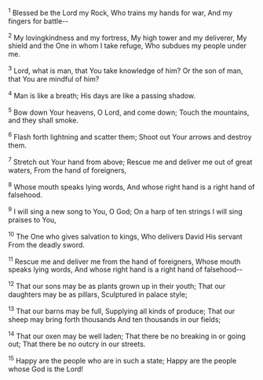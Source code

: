<sup>1</sup> 
Blessed be the Lord my Rock, Who trains my hands for war, And my fingers for battle-- 

<sup>2</sup> 
My lovingkindness and my fortress, My high tower and my deliverer, My shield and the One in whom I take refuge, Who subdues my people under me. 

<sup>3</sup> 
Lord, what is man, that You take knowledge of him? Or the son of man, that You are mindful of him? 

<sup>4</sup> 
Man is like a breath; His days are like a passing shadow. 

<sup>5</sup> 
Bow down Your heavens, O Lord, and come down; Touch the mountains, and they shall smoke. 

<sup>6</sup> 
Flash forth lightning and scatter them; Shoot out Your arrows and destroy them. 

<sup>7</sup> 
Stretch out Your hand from above; Rescue me and deliver me out of great waters, From the hand of foreigners, 

<sup>8</sup> 
Whose mouth speaks lying words, And whose right hand is a right hand of falsehood. 

<sup>9</sup> 
I will sing a new song to You, O God; On a harp of ten strings I will sing praises to You, 

<sup>10</sup> 
The One who gives salvation to kings, Who delivers David His servant From the deadly sword. 

<sup>11</sup> 
Rescue me and deliver me from the hand of foreigners, Whose mouth speaks lying words, And whose right hand is a right hand of falsehood-- 

<sup>12</sup> 
That our sons may be as plants grown up in their youth; That our daughters may be as pillars, Sculptured in palace style; 

<sup>13</sup> 
That our barns may be full, Supplying all kinds of produce; That our sheep may bring forth thousands And ten thousands in our fields; 

<sup>14</sup> 
That our oxen may be well laden; That there be no breaking in or going out; That there be no outcry in our streets. 

<sup>15</sup> 
Happy are the people who are in such a state; Happy are the people whose God is the Lord!